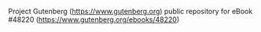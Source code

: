 Project Gutenberg (https://www.gutenberg.org) public repository for eBook #48220 (https://www.gutenberg.org/ebooks/48220)
